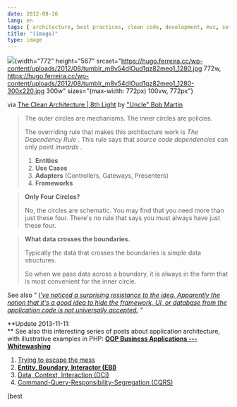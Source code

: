 ```yaml
---
date: 2012-08-16
lang: en
tags: [ architecture, best practices, clean code, development, mvc, software ]
title: "(image)"
type: image
---
```


![](https://hugo.ferreira.cc/wp-content/uploads/2012/08/tumblr_m8v54dIOud1qz82meo1_1280.jpg){width="772"
height="567"
srcset="https://hugo.ferreira.cc/wp-content/uploads/2012/08/tumblr_m8v54dIOud1qz82meo1_1280.jpg 772w, https://hugo.ferreira.cc/wp-content/uploads/2012/08/tumblr_m8v54dIOud1qz82meo1_1280-300x220.jpg 300w"
sizes="(max-width: 772px) 100vw, 772px"}

via [The Clean Architecture  |  8th
Light](http://blog.8thlight.com/uncle-bob/2012/08/13/the-clean-architecture.html)
by ["Uncle" Bob Martin](http://www.8thlight.com/our-team/robert-martin)

>
> The outer circles are mechanisms. The inner circles are policies.
>
> The overriding rule that makes this architecture work is *The
> Dependency Rule* . This rule says that *source code dependencies* can
> only point *inwards* .
>
> 1.  **Entities**
> 2.  **Use Cases**
> 3.  **Adapters** (Controllers, Gateways, Presenters)
> 4.  **Frameworks**

>
> **Only Four Circles?**
>
> No, the circles are schematic. You may find that you need more than
> just these four. There's no rule that says you must always have just
> these four.

>
> **What data crosses the boundaries.**
>
> Typically the data that crosses the boundaries is simple data
> structures.
>
> So when we pass data across a boundary, it is always in the form that
> is most convenient for the inner circle.

See also " *[I've noticed a surprising resistance to the idea.
Apparently the notion that it's a good idea to hide the framework, UI,
or database from the application code is not universally
accepted.](http://blog.8thlight.com/uncle-bob/2011/11/22/Clean-Architecture.html)
"*

**Update 2013-11-11:\
** See also this interesting series of posts about application
architecture, with illustrative examples in PHP: **[OOP Business
Applications --- Whitewashing\
](http://www.whitewashing.de/categories/php.html)**

1.  [Trying to escape the
    mess](http://whitewashing.de/2012/08/11/oop_business_applications__trying_to_escape_the_mess.html)
2.  **[Entity, Boundary, Interactor
    (EBI)](http://whitewashing.de/2012/08/13/oop_business_applications_entity_boundary_interactor.html)**
3.  [Data, Context, Interaction
    (DCI)](http://whitewashing.de/2012/08/16/oop_business_applications__data__context__interaction.html)
4.  [Command-Query-Responsibility-Segregation
    (CQRS)](http://whitewashing.de/2012/08/18/oop_business_applications__command_query_responsibility_seggregation.html)

[best
